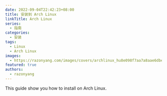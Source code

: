 ```yaml
---
date: 2022-09-04T22:42:23+08:00
title: 安装到 Arch Linux
linkTitle: Arch Linux
series:
  - 指南
categories:
  - 安装
tags:
  - Linux
  - Arch Linux
images:
  - https://razonyang.com/images/covers/archlinux_hu8e098f7aa7a8aae6dbe5fc105fe89b3c_11178_bad08652ea24e912f5ea3f07ca705c9a.webp?width=1930&height=640
featured: true
authors:
  - razonyang
---
```


This guide show you how to install on Arch Linux.
